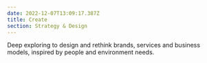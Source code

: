 ```yaml
---
date: 2022-12-07T13:09:17.387Z
title: Create
section: Strategy & Design
---
```

Deep exploring to design and rethink brands, services and business models, inspired by people and environment needs.